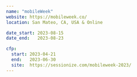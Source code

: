 ```yaml
---
name: "mobileWeek"
website: https://mobileweek.co/
location: San Mateo, CA, USA & Online

date_start: 2023-08-15
date_end:   2023-08-23

cfp:
  start: 2023-04-21
  end:   2023-06-30
  site:  https://sessionize.com/mobileweek-2023/
---
```

